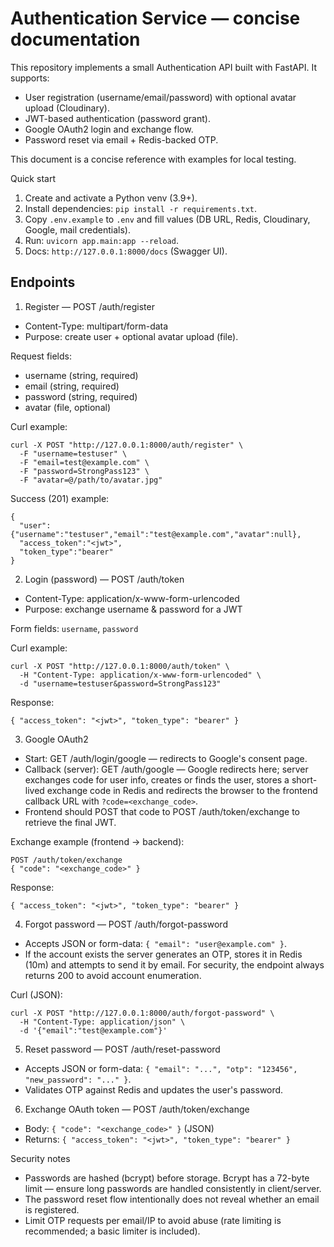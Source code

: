# Authentication Service — concise documentation

This repository implements a small Authentication API built with FastAPI. It supports:

- User registration (username/email/password) with optional avatar upload (Cloudinary).
- JWT-based authentication (password grant).
- Google OAuth2 login and exchange flow.
- Password reset via email + Redis-backed OTP.

This document is a concise reference with examples for local testing.

Quick start

1. Create and activate a Python venv (3.9+).
2. Install dependencies: `pip install -r requirements.txt`.
3. Copy `.env.example` to `.env` and fill values (DB URL, Redis, Cloudinary, Google, mail credentials).
4. Run: `uvicorn app.main:app --reload`.
5. Docs: `http://127.0.0.1:8000/docs` (Swagger UI).

## Endpoints

1. Register — POST /auth/register

- Content-Type: multipart/form-data
- Purpose: create user + optional avatar upload (file).

Request fields:

- username (string, required)
- email (string, required)
- password (string, required)
- avatar (file, optional)

Curl example:

```
curl -X POST "http://127.0.0.1:8000/auth/register" \
  -F "username=testuser" \
  -F "email=test@example.com" \
  -F "password=StrongPass123" \
  -F "avatar=@/path/to/avatar.jpg"
```

Success (201) example:

```
{
  "user": {"username":"testuser","email":"test@example.com","avatar":null},
  "access_token":"<jwt>",
  "token_type":"bearer"
}
```

2. Login (password) — POST /auth/token

- Content-Type: application/x-www-form-urlencoded
- Purpose: exchange username & password for a JWT

Form fields: `username`, `password`

Curl example:

```
curl -X POST "http://127.0.0.1:8000/auth/token" \
  -H "Content-Type: application/x-www-form-urlencoded" \
  -d "username=testuser&password=StrongPass123"
```

Response:

```
{ "access_token": "<jwt>", "token_type": "bearer" }
```

3. Google OAuth2

- Start: GET /auth/login/google — redirects to Google's consent page.
- Callback (server): GET /auth/google — Google redirects here; server exchanges code for user info, creates or finds the user, stores a short-lived exchange code in Redis and redirects the browser to the frontend callback URL with `?code=<exchange_code>`.
- Frontend should POST that code to POST /auth/token/exchange to retrieve the final JWT.

Exchange example (frontend → backend):

```
POST /auth/token/exchange
{ "code": "<exchange_code>" }
```

Response:

```
{ "access_token": "<jwt>", "token_type": "bearer" }
```

4. Forgot password — POST /auth/forgot-password

- Accepts JSON or form-data: `{ "email": "user@example.com" }`.
- If the account exists the server generates an OTP, stores it in Redis (10m) and attempts to send it by email. For security, the endpoint always returns 200 to avoid account enumeration.

Curl (JSON):

```
curl -X POST "http://127.0.0.1:8000/auth/forgot-password" \
  -H "Content-Type: application/json" \
  -d '{"email":"test@example.com"}'
```

5. Reset password — POST /auth/reset-password

- Accepts JSON or form-data: `{ "email": "...", "otp": "123456", "new_password": "..." }`.
- Validates OTP against Redis and updates the user's password.

6. Exchange OAuth token — POST /auth/token/exchange

- Body: `{ "code": "<exchange_code>" }` (JSON)
- Returns: `{ "access_token": "<jwt>", "token_type": "bearer" }`


Security notes

- Passwords are hashed (bcrypt) before storage. Bcrypt has a 72-byte limit — ensure long passwords are handled consistently in client/server.
- The password reset flow intentionally does not reveal whether an email is registered.
- Limit OTP requests per email/IP to avoid abuse (rate limiting is recommended; a basic limiter is included).
